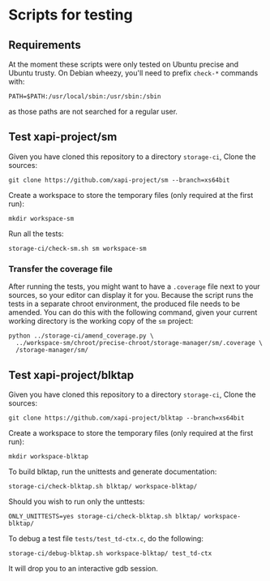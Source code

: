 # Scripts for testing

## Requirements

At the moment these scripts were only tested on Ubuntu precise and Ubuntu
trusty. On Debian wheezy, you'll need to prefix `check-*` commands with:

    PATH=$PATH:/usr/local/sbin:/usr/sbin:/sbin

as those paths are not searched for a regular user.


## Test xapi-project/sm

Given you have cloned this repository to a directory `storage-ci`, Clone the
sources:

    git clone https://github.com/xapi-project/sm --branch=xs64bit

Create a workspace to store the temporary files (only required at the first
run):

    mkdir workspace-sm

Run all the tests:

    storage-ci/check-sm.sh sm workspace-sm

### Transfer the coverage file

After running the tests, you might want to have a `.coverage` file next to
your sources, so your editor can display it for you. Because the script runs
the tests in a separate chroot environment, the produced file needs to be
amended. You can do this with the following command, given your current
working directory is the working copy of the `sm` project:

    python ../storage-ci/amend_coverage.py \
      ../workspace-sm/chroot/precise-chroot/storage-manager/sm/.coverage \
      /storage-manager/sm/

## Test xapi-project/blktap

Given you have cloned this repository to a directory `storage-ci`, Clone the
sources:

    git clone https://github.com/xapi-project/blktap --branch=xs64bit

Create a workspace to store the temporary files (only required at the first
run):

    mkdir workspace-blktap

To build blktap, run the unittests and generate documentation:

    storage-ci/check-blktap.sh blktap/ workspace-blktap/

Should you wish to run only the unttests:

    ONLY_UNITTESTS=yes storage-ci/check-blktap.sh blktap/ workspace-blktap/

To debug a test file `tests/test_td-ctx.c`, do the following:

    storage-ci/debug-blktap.sh workspace-blktap/ test_td-ctx

It will drop you to an interactive gdb session.

